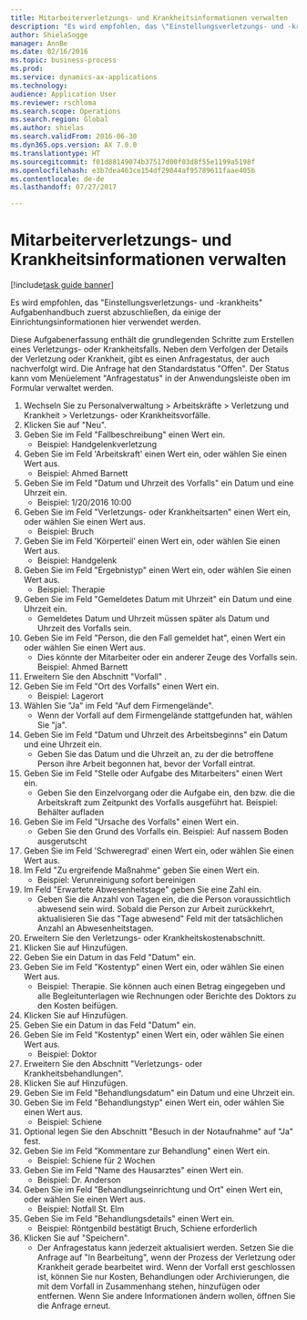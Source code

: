 ```yaml
--- 
title: Mitarbeiterverletzungs- und Krankheitsinformationen verwalten
description: "Es wird empfohlen, das \"Einstellungsverletzungs- und -krankheits\" Aufgabenhandbuch zuerst abzuschließen, da einige der Einrichtungsinformationen hier verwendet werden."
author: ShielaSogge
manager: AnnBe
ms.date: 02/16/2016
ms.topic: business-process
ms.prod: 
ms.service: dynamics-ax-applications
ms.technology: 
audience: Application User
ms.reviewer: rschloma
ms.search.scope: Operations
ms.search.region: Global
ms.author: shielas
ms.search.validFrom: 2016-06-30
ms.dyn365.ops.version: AX 7.0.0
ms.translationtype: HT
ms.sourcegitcommit: f01d88149074b37517d00f03d8f55e1199a5198f
ms.openlocfilehash: e3b7dea463ce154df29844af95789611faae405b
ms.contentlocale: de-de
ms.lasthandoff: 07/27/2017

---
```

# <a name="maintain-employee-injury-and-illness-information"></a>Mitarbeiterverletzungs- und Krankheitsinformationen verwalten

[!include[task guide banner](../../includes/task-guide-banner.md)]

Es wird empfohlen, das "Einstellungsverletzungs- und -krankheits" Aufgabenhandbuch zuerst abzuschließen, da einige der Einrichtungsinformationen hier verwendet werden. 



Diese Aufgabenerfassung enthält die grundlegenden Schritte zum Erstellen eines Verletzungs- oder Krankheitsfalls. Neben dem Verfolgen der Details der Verletzung oder Krankheit, gibt es einen Anfragestatus, der auch nachverfolgt wird.  Die Anfrage hat den Standardstatus "Offen".  Der Status kann vom Menüelement "Anfragestatus" in der Anwendungsleiste oben im Formular verwaltet werden.

1. Wechseln Sie zu Personalverwaltung > Arbeitskräfte > Verletzung und Krankheit > Verletzungs- oder Krankheitsvorfälle.
2. Klicken Sie auf "Neu".
3. Geben Sie im Feld "Fallbeschreibung" einen Wert ein.
    * Beispiel: Handgelenkverletzung  
4. Geben Sie im Feld 'Arbeitskraft' einen Wert ein, oder wählen Sie einen Wert aus.
    * Beispiel: Ahmed Barnett  
5. Geben Sie im Feld "Datum und Uhrzeit des Vorfalls" ein Datum und eine Uhrzeit ein.
    * Beispiel: 1/20/2016 10:00  
6. Geben Sie im Feld "Verletzungs- oder Krankheitsarten" einen Wert ein, oder wählen Sie einen Wert aus.
    * Beispiel: Bruch  
7. Geben Sie im Feld 'Körperteil' einen Wert ein, oder wählen Sie einen Wert aus.
    * Beispiel: Handgelenk  
8. Geben Sie im Feld "Ergebnistyp" einen Wert ein, oder wählen Sie einen Wert aus.
    * Beispiel: Therapie  
9. Geben Sie im Feld "Gemeldetes Datum mit Uhrzeit" ein Datum und eine Uhrzeit ein.
    * Gemeldetes Datum und Uhrzeit müssen später als Datum und Uhrzeit des Vorfalls sein.  
10. Geben Sie im Feld "Person, die den Fall gemeldet hat", einen Wert ein oder wählen Sie einen Wert aus.
    * Dies könnte der Mitarbeiter oder ein anderer Zeuge des Vorfalls sein.  Beispiel: Ahmed Barnett  
11. Erweitern Sie den Abschnitt "Vorfall" .
12. Geben Sie im Feld "Ort des Vorfalls" einen Wert ein.
    * Beispiel: Lagerort  
13. Wählen Sie "Ja" im Feld "Auf dem Firmengelände".
    * Wenn der Vorfall auf dem Firmengelände stattgefunden hat, wählen Sie "ja".  
14. Geben Sie im Feld "Datum und Uhrzeit des Arbeitsbeginns" ein Datum und eine Uhrzeit ein.
    * Geben Sie das Datum und die Uhrzeit an, zu der die betroffene Person ihre Arbeit begonnen hat, bevor der Vorfall eintrat.  
15. Geben Sie im Feld "Stelle oder Aufgabe des Mitarbeiters" einen Wert ein.
    * Geben Sie den Einzelvorgang oder die Aufgabe ein, den bzw. die die Arbeitskraft zum Zeitpunkt des Vorfalls ausgeführt hat.  Beispiel: Behälter aufladen  
16. Geben Sie im Feld "Ursache des Vorfalls" einen Wert ein.
    * Geben Sie den Grund des Vorfalls ein.  Beispiel: Auf nassem Boden ausgerutscht  
17. Geben Sie im Feld 'Schweregrad' einen Wert ein, oder wählen Sie einen Wert aus.
18. Im Feld "Zu ergreifende Maßnahme" geben Sie einen Wert ein.
    * Beispiel: Verunreinigung sofort bereinigen  
19. Im Feld "Erwartete Abwesenheitstage" geben Sie eine Zahl ein.
    * Geben Sie die Anzahl von Tagen ein, die die Person voraussichtlich abwesend sein wird.  Sobald die Person zur Arbeit zurückkehrt, aktualisieren Sie das "Tage abwesend" Feld mit der tatsächlichen Anzahl an Abwesenheitstagen.  
20. Erweitern Sie den Verletzungs- oder Krankheitskostenabschnitt.
21. Klicken Sie auf Hinzufügen.
22. Geben Sie ein Datum in das Feld "Datum" ein.
23. Geben Sie im Feld "Kostentyp" einen Wert ein, oder wählen Sie einen Wert aus.
    * Beispiel: Therapie. Sie können auch einen Betrag eingegeben und alle Begleitunterlagen wie Rechnungen oder Berichte des Doktors zu den Kosten beifügen.  
24. Klicken Sie auf Hinzufügen.
25. Geben Sie ein Datum in das Feld "Datum" ein.
26. Geben Sie im Feld "Kostentyp" einen Wert ein, oder wählen Sie einen Wert aus.
    * Beispiel: Doktor  
27. Erweitern Sie den Abschnitt "Verletzungs- oder Krankheitsbehandlungen".
28. Klicken Sie auf Hinzufügen.
29. Geben Sie im Feld "Behandlungsdatum" ein Datum und eine Uhrzeit ein.
30. Geben Sie im Feld "Behandlungstyp" einen Wert ein, oder wählen Sie einen Wert aus.
    * Beispiel: Schiene  
31. Optional legen Sie den Abschnitt "Besuch in der Notaufnahme" auf "Ja" fest.
32. Geben Sie im Feld "Kommentare zur Behandlung" einen Wert ein.
    * Beispiel: Schiene für 2 Wochen  
33. Geben Sie im Feld "Name des Hausarztes" einen Wert ein.
    * Beispiel: Dr. Anderson  
34. Geben Sie im Feld "Behandlungseinrichtung und Ort" einen Wert ein, oder wählen Sie einen Wert aus.
    * Beispiel: Notfall St. Elm  
35. Geben Sie im Feld "Behandlungsdetails" einen Wert ein.
    * Beispiel: Röntgenbild bestätigt Bruch, Schiene erforderlich  
36. Klicken Sie auf "Speichern".
    * Der Anfragestatus kann jederzeit aktualisiert werden.  Setzen Sie die Anfrage auf "In Bearbeitung", wenn der Prozess der Verletzung oder Krankheit gerade bearbeitet wird.  Wenn der Vorfall erst geschlossen ist, können Sie nur Kosten, Behandlungen oder Archivierungen, die mit dem Vorfall in Zusammenhang stehen, hinzufügen oder entfernen.  Wenn Sie andere Informationen ändern wollen, öffnen Sie die Anfrage erneut.  


